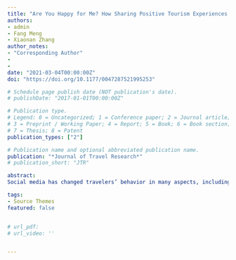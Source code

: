 ```yaml
---
title: "Are You Happy for Me? How Sharing Positive Tourism Experiences through Social Media Affects Posttrip Evaluations"
authors:
- admin
- Fang Meng
- Xiaonan Zhang
author_notes:
- "Corresponding Author"
- 
- 
date: "2021-03-04T00:00:00Z"
doi: "https://doi.org/10.1177/0047287521995253"

# Schedule page publish date (NOT publication's date).
# publishDate: "2017-01-01T00:00:00Z"

# Publication type.
# Legend: 0 = Uncategorized; 1 = Conference paper; 2 = Journal article;
# 3 = Preprint / Working Paper; 4 = Report; 5 = Book; 6 = Book section;
# 7 = Thesis; 8 = Patent
publication_types: ["2"]

# Publication name and optional abbreviated publication name.
publication: "*Journal of Travel Research*"
# publication_short: "JTR"

abstract: 
Social media has changed travelers’ behavior in many aspects, including tourism experience sharing. This study examines the influence of tourism experience sharing on travelers’ posttrip evaluations, by considering three facets of experience sharing on social media: expressive writing, sharing on social media, and audience response on social media. Through an experimental design, this study reveals that (1) travelers’ posttrip evaluations increase when they write expressively about their positive travel experiences in a private setting; (2) travelers’ posttrip evaluations also increase when they share their positive travel experiences on social media, although the increase shows no significant difference between sharing and expressively writing about their experiences; and (3) constructive responses from online viewers increase travelers’ positive moods when they share positive travel experiences, thereby enhancing their posttrip evaluations.

tags:
- Source Themes
featured: false


# url_pdf: 
# url_video: ''


---
```


